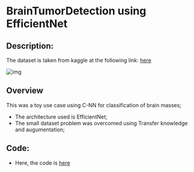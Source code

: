 # BrainTumorDetection using EfficientNet
## Description:
The dataset is taken from kaggle at the following link: [here](https://www.kaggle.com/datasets/navoneel/brain-mri-images-for-brain-tumor-detection/code)

![img](https://github.com/SimBoex/BrainTumorDetection_MRI/blob/c328cc2e3d38f05accd549ade5847716dd2e1ebf/BrainsImages.png)
## Overview
This was a toy use case using C-NN for classification of brain masses;
- The architecture used is EfficientNet;
- The small dataset problem was overcomed using Transfer knowledge and augumentation;


## Code:
- Here, the code is [here](https://github.com/SimBoex/BrainTumorDetection_MRI/blob/b83e07beea37d08ff3e7bd0386ffa523ee051aa9/CNN_Model.ipynb)
